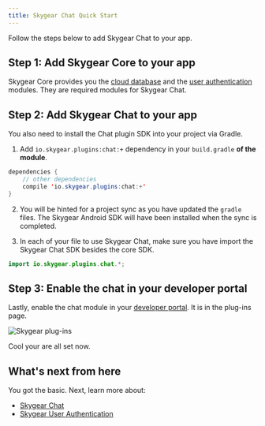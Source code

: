 ```yaml
---
title: Skygear Chat Quick Start
---
```


Follow the steps below to add Skygear Chat to your app.

## Step 1: Add Skygear Core to your app

Skygear Core provides you the [cloud database](https://docs.skygear.io/guides/cloud-db/basics/android/) and the [user authentication](https://docs.skygear.io/guides/auth/basics/android/) modules. They are required modules for Skygear Chat.

## Step 2: Add Skygear Chat to your app

You also need to install the Chat plugin SDK into your project via Gradle.

1. Add `io.skygear.plugins:chat:+` dependency in your `build.gradle` **of the module**.

```Java
dependencies {
    // other dependencies
    compile 'io.skygear.plugins:chat:+'
}
```

2. You will be hinted for a project sync as you have updated the `gradle` files. The Skygear Android SDK will have been installed when the sync is completed.

3. In each of your file to use Skygear Chat, make sure you have import the Skygear Chat SDK besides the core SDK.

```Java
import io.skygear.plugins.chat.*;
```

## Step 3: Enable the chat in your developer portal

Lastly, enable the chat module in your [developer portal](https://portal.skygear.io/apps). It is in the plug-ins page.

![Skygear plug-ins](/assets/common/enable-chat-plugin-on-portal.png)

Cool your are all set now.

## What's next from here

You got the basic. Next, learn more about:
* [Skygear Chat](https://docs.skygear.io/guides/chat/basics/android/)
* [Skygear User Authentication](https://docs.skygear.io/guides/auth/basics/android/)
